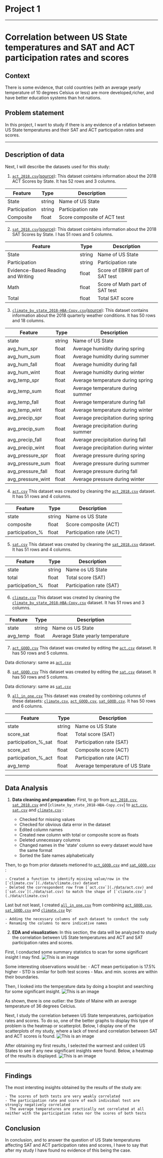 # Project 1
---
# Correlation between US State temperatures and SAT and ACT participation rates and scores

## Context
There is some evidence, that cold countries (with an average yearly temperature of 10 degrees Celsius or less) are more developed,richer, and have better education systems than hot nations. 

## Problem statement
In this project, I want to study if there is any evidence of a relation between US State temperatures and their SAT and ACT participation rates and scores.

---
## Description of data
Next, I will describe the datasets used for this study:

1. [`act_2018.csv`](./data/act_2018.csv)([source](https://blog.prepscholar.com/act-scores-by-state-averages-highs-and-lows)):
This dataset cointains information about the 2018 ACT Scores by State. It has 52 rows and 3 columns.

| Feature       | Type   | Description                 |
|---------------|--------|-----------------------------|
| State         | string | Name of US State            |   
| Participation | string | Participation rate          |   
| Composite     | float  | Score composite of ACT test |  

2. [`sat_2018.csv`](./data/sat_2018.csv)([source](https://blog.collegevine.com/here-are-the-average-sat-scores-by-state/)):
This dataset cointains information about the 2018 SAT Scores by State. I has 51 rows and 5 columns.

| Feature                            | Type   | Description                    |
|------------------------------------|--------|--------------------------------|
| State                              | string | Name of US State               |
| Participation                      | string | Participation rate             |
| Evidence-Based Reading and Writing | float  | Score of EBRW part of SAT test |
| Math                               | float  | Score of Math part of SAT test |
| Total                              | float  | Total SAT score                |

3. [`climate_by_state_2018-HBA-Copy.csv`](./data/climate_by_state_2018-HBA-Copy.csv)([source](https://www.kaggle.com/jmcslk/2018-quarterly-us-weather-data-by-state)):
This dataset contains information about the 2018 quarterly weather conditions. It has 50 rows and 18 columns.

| Feature           | Type   | Description                         |
|-------------------|--------|-------------------------------------|
| state             | string | Name of US State                    |
| avg_hum_spr       | float  | Average humidity during spring      |
| avg_hum_sum       | float  | Average humidity during summer      |
| avg_hum_fall      | float  | Average humidity during fall        |
| avg_hum_wint      | float  | Average humidity during winter      |
| avg_temp_spr      | float  | Average temperature during spring   |
| avg_temp_sum      | float  | Average temperature during summer   |
| avg_temp_fall     | float  | Average temperature during fall     |
| avg_temp_wint     | float  | Average temperature during winter   |
| avg_precip_spr    | float  | Average precipitation during spring |
| avg_precip_sum    | float  | Average precipitation during summer |
| avg_precip_fall   | float  | Average precipitation during fall   |
| avg_precip_wint   | float  | Average precipitation during winter |
| avg_pressure_spr  | float  | Average pressure during spring      |
| avg_pressure_sum  | float  | Average pressure during summer      |
| avg_pressure_fall | float  | Average pressure during fall        |
| avg_pressure_wint | float  | Average pressure during winter      |

4. [`act.csv`](./data/act.csv)
This dataset was created by cleaning the [`act_2018.csv`](./data/act_2018.csv) dataset. It has 51 rows and 4 columns.

| Feature         | Type   | Description              |
|-----------------|--------|--------------------------|
| state           | string | Name os US State         |
| composite       | float  | Score composite (ACT)    |
| participation_% | float  | Participation rate (ACT) |

5. [`sat.csv`](./data/sat.csv)
This dataset was created by cleaning the [`sat_2018.csv`](./data/sat_2018.csv) dataset. It has 51 rows and 4 columns.

| Feature         | Type   | Description              |
|-----------------|--------|--------------------------|
| state           | string | Name os US State         |
| total           | float  | Total score (SAT)        |
| participation_% | float  | Participation rate (SAT) |

6. [`climate.csv`](./data/climate.csv)
This dataset was created by cleaning the [`climate_by_state_2018-HBA-Copy.csv`](./data/climate_by_state_2018-HBA-Copy.csv) dataset. It has 51 rows and 3 columns.

| Feature  | Type   | Description                      |
|----------|--------|----------------------------------|
| state    | string | Name os US State                 |
| avg_temp | float  | Average State yearly temperature |

7. [`act_GOOD.csv`](./data/act_GOOD.csv)
This dataset was created by editing the [`act.csv`](./data/act.csv) dataset. It has 50 rows and 5 columns.

Data dictionary: same as [`act.csv`](./data/act.csv)

8. [`sat_GOOD.csv`](./data/sat_GOOD.csv)
This dataset was created by editing the [`sat.csv`](./data/sat.csv) dataset. It has 50 rows and 5 columns.

Data dictionary: same as [`sat.csv`](./data/sat.csv)

9. [`all_in_one.csv`](./data/all_in_one.csv)
This dataset was created by combining columns of these datasets: [`climate.csv`](./data/climate.csv), [`act_GOOD.csv`](./data/act_GOOD.csv), [`sat_GOOD.csv`](./data/sat_GOOD.csv). It has 50 rows and 6 columns.

| Feature             | Type   | Description                     |
|---------------------|--------|---------------------------------|
| state               | string | Name os US State                |
| score_sat           | float  | Total score (SAT)               |
| participation_%_sat | float  | Participation rate (SAT)        |
| score_act           | float  | Composite score (ACT)           |
| participation_%_act | float  | Participation rate (ACT)        |
| avg_temp            | float  | Average temperature of US State |

---
## Data Analysis

1. **Data cleaning and preparation:**
First, to go from [`act_2018.csv`](./data/act_2018.csv), [`sat_2018.csv`](./data/sat_2018.csv) and [`climate_by_state_2018-HBA-Copy.csv`] to [`act.csv`](./data/act.csv), [`sat.csv`](./data/sat.csv) and [`climate.csv`](./data/climate.csv) :

    - Checked for missing values
    - Checked for obvious data error in the dataset
    - Edited column names
    - Created new column with total or composite score as floats
    - Deleted unnecessary columns
    - Changed names in the 'state' column so every dataset would have the same format
    - Sorted the Sate names alphabetically

Then, to go from prior datasets metioned to [`act_GOOD.csv`](./data/act_GOOD.csv) and [`sat_GOOD.csv`](./data/sat_GOOD.csv) :

    - Created a function to identify missing value/row in the [`climate.csv`](./data/climate.csv) dataset
    - Deleted the correspondent row from [`act.csv`](./data/act.csv) and [`sat.csv`](./data/sat.csv) to match the shape of [`climate.csv`](./data/climate.csv)
    
Last but not least, I created [`all_in_one.csv`](./data/all_in_one.csv) from combining [`act_GOOD.csv`](./data/act_GOOD.csv), [`sat_GOOD.csv`](./data/sat_GOOD.csv) and [`climate.csv`](./data/climate.csv) by:

    - Adding the necessary columns of each dataset to conduct the sudy
    - Renaming the columns to more indicative names
    
2. **EDA and visualization:**
In this section, the data will be analyzed to study the correlation between US State temperatures and ACT and SAT participation rates and scores.

First, I conducted some summary statistics to scan for some significant insight I may find.
![This is an image](./code/Summary-Statistics.png)

Some interesting observations would be:
    - ACT mean perticipation is 17.5% higher
    - STD is similar for both test scores
    - Max. and min. scores are within their boundaries.
    
Then, I looked into the temperature data by doing a boxplot and searching for some significant insight.
![This is an image](./code/Temp-Boxplot.png)

As shown, there is one outlier: the State of Maine with an average temperature of 36 degrees Celcius.

Next, I study the correlation between US State temperatures, participation rates and scores. To do so, one of the better graphs to display this type of problem is the heatmap or scatterplot. Below, I display one of the scatterplots of my study, where a lack of trend and correlation between SAT and ACT scores is found.
![This is an image](./code/SAT-ACT-scatterplot.png)

After obtaining my first results, I selected the warmest and coldest US States to see if any new significant insights were found. Below, a heatmap of the results is displayed.
![This is an image](./code/Heatmap-extremes.png)

---  
## Findings

The most intersting insights obtained by the results of the study are:

    - The scores of both tests are very weakly correlated
    - The participation rate and score of each individual test are strongly negatively correlated
    - The average temperatures are practically not correlated at all neither with the participation rates nor the scores of both tests

## Conclusion

In conclusion, and to answer the question of US State temperatures affecting SAT and ACT participation rates and scores, I have to say that after my study I have found no evidence of this being the case.